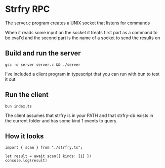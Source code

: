 # Strfry RPC

The server.c program creates a UNIX socket that listens for commands

When it reads some input on the socket it treats first part as a command to be eval'd and the second part is the name of a socket to send the results on

## Build and run the server

    gcc -o server server.c && ./server

I've included a client program in typescript that you can run with bun to test it out

## Run the client

    bun index.ts

The client assumes that strfry is in your PATH and that strfry-db exists in the current folder and has some kind 1 events to query.

## How it looks

    import { scan } from "./strfry.ts";

    let result = await scan({ kinds: [1] })
    console.log(result)
